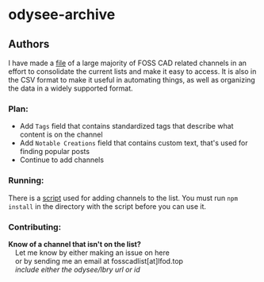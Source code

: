 # odysee-archive

## Authors

I have made a [file](authors/authors.csv) of a large majority of FOSS CAD related channels in an effort to consolidate the current lists and make it easy to access. It is also in the CSV format to make it useful in automating things, as well as organizing the data in a widely supported format.

### Plan:

- Add `Tags` field that contains standardized tags that describe what content is on the channel
- Add `Notable Creations` field that contains custom text, that's used for finding popular posts
- Continue to add channels

### Running:
There is a [script](authors/index.js) used for adding channels to the list. You must run `npm install` in the directory with the script before you can use it.

### Contributing:

**Know of a channel that isn't on the list?** <br>
&emsp;Let me know by either making an issue on here <br>
&emsp;or by sending me an email at fosscadlist[at]lfod.top<br>
&emsp;*include either the odysee/lbry url or id*
  
